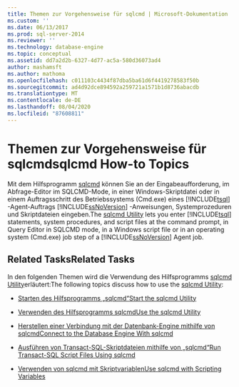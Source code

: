 ```yaml
---
title: Themen zur Vorgehensweise für sqlcmd | Microsoft-Dokumentation
ms.custom: ''
ms.date: 06/13/2017
ms.prod: sql-server-2014
ms.reviewer: ''
ms.technology: database-engine
ms.topic: conceptual
ms.assetid: dd7a2d2b-6327-4d77-ac5a-580d36073ad4
author: mashamsft
ms.author: mathoma
ms.openlocfilehash: c011103c4434f87dba5ba61d6f4419278583f50b
ms.sourcegitcommit: ad4d92dce894592a259721a1571b1d8736abacdb
ms.translationtype: MT
ms.contentlocale: de-DE
ms.lasthandoff: 08/04/2020
ms.locfileid: "87608811"
---
```

# <a name="sqlcmd-how-to-topics"></a><span data-ttu-id="208b2-102">Themen zur Vorgehensweise für sqlcmd</span><span class="sxs-lookup"><span data-stu-id="208b2-102">sqlcmd How-to Topics</span></span>
  <span data-ttu-id="208b2-103">Mit dem Hilfsprogramm [sqlcmd](../tools/sqlcmd-utility.md) können Sie an der Eingabeaufforderung, im Abfrage-Editor im SQLCMD-Mode, in einer Windows-Skriptdatei oder in einem Auftragsschritt des Betriebssystems (Cmd.exe) eines [!INCLUDE[tsql](../includes/tsql-md.md)] -Agent-Auftrags [!INCLUDE[ssNoVersion](../includes/ssnoversion-md.md)] -Anweisungen, Systemprozeduren und Skriptdateien eingeben.</span><span class="sxs-lookup"><span data-stu-id="208b2-103">The [sqlcmd Utility](../tools/sqlcmd-utility.md) lets you enter [!INCLUDE[tsql](../includes/tsql-md.md)] statements, system procedures, and script files at the command prompt, in Query Editor in SQLCMD mode, in a Windows script file or in an operating system (Cmd.exe) job step of a [!INCLUDE[ssNoVersion](../includes/ssnoversion-md.md)] Agent job.</span></span>  
  
## <a name="related-tasks"></a><span data-ttu-id="208b2-104">Related Tasks</span><span class="sxs-lookup"><span data-stu-id="208b2-104">Related Tasks</span></span>  
 <span data-ttu-id="208b2-105">In den folgenden Themen wird die Verwendung des Hilfsprogramms [sqlcmd Utility](../tools/sqlcmd-utility.md)erläutert:</span><span class="sxs-lookup"><span data-stu-id="208b2-105">The following topics discuss how to use the [sqlcmd Utility](../tools/sqlcmd-utility.md):</span></span>  
  
-   [<span data-ttu-id="208b2-106">Starten des Hilfsprogramms „sqlcmd“</span><span class="sxs-lookup"><span data-stu-id="208b2-106">Start the sqlcmd Utility</span></span>](../relational-databases/scripting/sqlcmd-start-the-utility.md)  
  
-   [<span data-ttu-id="208b2-107">Verwenden des Hilfsprogramms sqlcmd</span><span class="sxs-lookup"><span data-stu-id="208b2-107">Use the sqlcmd Utility</span></span>](../relational-databases/scripting/sqlcmd-use-the-utility.md)  
  
-   [<span data-ttu-id="208b2-108">Herstellen einer Verbindung mit der Datenbank-Engine mithilfe von sqlcmd</span><span class="sxs-lookup"><span data-stu-id="208b2-108">Connect to the Database Engine With sqlcmd</span></span>](../relational-databases/scripting/sqlcmd-connect-to-the-database-engine.md)  
  
-   [<span data-ttu-id="208b2-109">Ausführen von Transact-SQL-Skriptdateien mithilfe von „sqlcmd“</span><span class="sxs-lookup"><span data-stu-id="208b2-109">Run Transact-SQL Script Files Using sqlcmd</span></span>](../relational-databases/scripting/sqlcmd-run-transact-sql-script-files.md)  
  
-   [<span data-ttu-id="208b2-110">Verwenden von sqlcmd mit Skriptvariablen</span><span class="sxs-lookup"><span data-stu-id="208b2-110">Use sqlcmd with Scripting Variables</span></span>](../relational-databases/scripting/sqlcmd-use-with-scripting-variables.md)  
  
  

